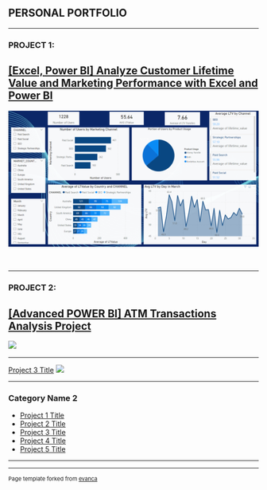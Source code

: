 
## PERSONAL PORTFOLIO

---

### PROJECT 1: 

## [ [Excel, Power BI] Analyze Customer Lifetime Value and Marketing Performance with Excel and Power BI](/sample_page)

[<img src="images/Cover Photo Upwork.png"/>](/sample_page)



<br>

---
### PROJECT 2: 
## [[Advanced POWER BI] ATM Transactions Analysis Project](/projectATM)
<img src="images/dummy_thumbnail.jpg?raw=true"/>

---
[Project 3 Title](http://example.com/)
<img src="images/dummy_thumbnail.jpg?raw=true"/>

---

### Category Name 2

- [Project 1 Title](http://example.com/)
- [Project 2 Title](http://example.com/)
- [Project 3 Title](http://example.com/)
- [Project 4 Title](http://example.com/)
- [Project 5 Title](http://example.com/)

---




---
<p style="font-size:11px">Page template forked from <a href="https://github.com/evanca/quick-portfolio">evanca</a></p>
<!-- Remove above link if you don't want to attibute -->
